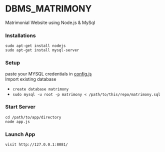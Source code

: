 # DBMS_MATRIMONY
Matrimonial Website using Node.js & MySql

### Installations
```
sudo apt-get install nodejs
sudo apt-get install mysql-server
```
### Setup
paste your MYSQL credentials in [config.js](https://github.com/nithishkumar29/DBMS_MATRIMONY/blob/master/config.js) <br>
Import existing database
  - `create database matrimony` 
  - `sudo mysql -u root -p matrimony < /path/to/this/repo/matrimony.sql`
### Start Server
```
cd /path/to/app/directory
node app.js
```
### Launch App
```
visit http://127.0.0.1:8081/
```
